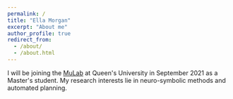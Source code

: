 ```yaml
---
permalink: /
title: "Ella Morgan"
excerpt: "About me"
author_profile: true
redirect_from: 
  - /about/
  - /about.html
---
```


I will be joining the [MuLab](http://mulab.ai) at Queen's University in September 2021 as a Master's student. My research interests lie in neuro-symbolic methods and automated planning.

